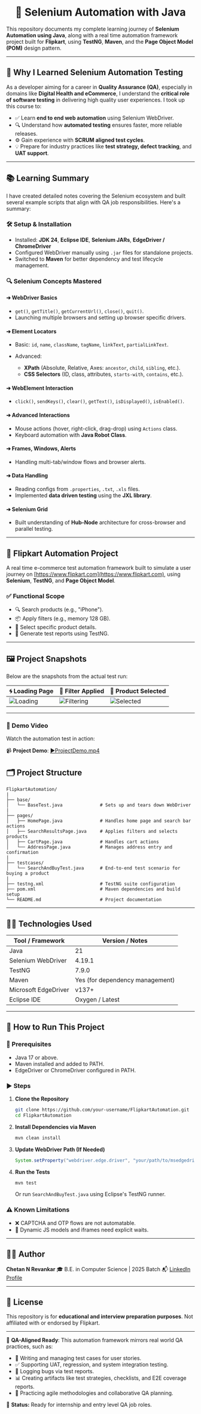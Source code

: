 <h1 align="center">🧠 Selenium Automation with Java</h1>

This repository documents my complete learning journey of **Selenium Automation using Java**, along with a real time automation framework project built for **Flipkart**, using **TestNG**, **Maven**, and the **Page Object Model (POM)** design pattern.

---

## 🌟 Why I Learned Selenium Automation Testing

As a developer aiming for a career in **Quality Assurance (QA)**, especially in domains like **Digital Health and eCommerce**, I understand the **critical role of software testing** in delivering high quality user experiences. I took up this course to:

* ✅ Learn **end to end web automation** using Selenium WebDriver.
* 🔍 Understand how **automated testing** ensures faster, more reliable releases.
* ⚙️ Gain experience with **SCRUM aligned test cycles**.
* 💡 Prepare for industry practices like **test strategy, defect tracking**, and **UAT support**.

---

## 📚 Learning Summary

I have created detailed notes covering the Selenium ecosystem and built several example scripts that align with QA job responsibilities. Here's a summary:

### 🛠️ Setup & Installation

* Installed: **JDK 24**, **Eclipse IDE**, **Selenium JARs**, **EdgeDriver / ChromeDriver**
* Configured WebDriver manually using `.jar` files for standalone projects.
* Switched to **Maven** for better dependency and test lifecycle management.

### 🔍 Selenium Concepts Mastered

#### ➔ WebDriver Basics

* `get()`, `getTitle()`, `getCurrentUrl()`, `close()`, `quit()`.
* Launching multiple browsers and setting up browser specific drivers.

#### ➔ Element Locators

* Basic: `id`, `name`, `className`, `tagName`, `linkText`, `partialLinkText`.
* Advanced:

  * **XPath** (Absolute, Relative, Axes: `ancestor`, `child`, `sibling`, etc.).
  * **CSS Selectors** (ID, class, attributes, `starts-with`, `contains`, etc.).

#### ➔ WebElement Interaction

* `click()`, `sendKeys()`, `clear()`, `getText()`, `isDisplayed()`, `isEnabled()`.

#### ➔ Advanced Interactions

* Mouse actions (hover, right-click, drag-drop) using `Actions` class.
* Keyboard automation with **Java Robot Class**.

#### ➔ Frames, Windows, Alerts

* Handling multi-tab/window flows and browser alerts.

#### ➔ Data Handling

* Reading configs from `.properties`, `.txt`, `.xls` files.
* Implemented **data driven testing** using the **JXL library**.

#### ➔ Selenium Grid

* Built understanding of **Hub-Node** architecture for cross-browser and parallel testing.

---

## 🛒 Flipkart Automation Project

A real time e-commerce test automation framework built to simulate a user journey on [https://www.flipkart.com](https://www.flipkart.com), using **Selenium**, **TestNG**, and **Page Object Model**.

### ✅ Functional Scope

* 🔍 Search products (e.g., "iPhone").
* 📦 Apply filters (e.g., memory 128 GB).
* 📱 Select specific product details.
* 📄 Generate test reports using TestNG.

---

## 🖼️ Project Snapshots

Below are the snapshots from the actual test run:

| 🌀 Loading Page | 🧲 Filter Applied | 📱 Product Selected |
|----------------|------------------|----------------------|
| ![Loading](./Loading.png) | ![Filtering](./Filtering.png) | ![Selected](./Selected.png) |

---

### 🎥 Demo Video

Watch the automation test in action:

📹 **Project Demo**: [▶ProjectDemo.mp4](./ProjectDemo.mp4)


## 🗂️ Project Structure

```
FlipkartAutomation/
|
├── base/
│   └── BaseTest.java              # Sets up and tears down WebDriver
|
├── pages/
│   ├── HomePage.java              # Handles home page and search bar actions
│   ├── SearchResultsPage.java     # Applies filters and selects products
│   ├── CartPage.java              # Handles cart actions
│   └── AddressPage.java           # Manages address entry and confirmation
|
├── testcases/
│   └── SearchAndBuyTest.java      # End-to-end test scenario for buying a product
|
├── testng.xml                     # TestNG suite configuration
├── pom.xml                        # Maven dependencies and build setup
└── README.md                      # Project documentation

```

---

## 🧑‍💻 Technologies Used

| Tool / Framework     | Version / Notes                 |
| -------------------- | ------------------------------- |
| Java                 | 21                              |
| Selenium WebDriver   | 4.19.1                          |
| TestNG               | 7.9.0                           |
| Maven                | Yes (for dependency management) |
| Microsoft EdgeDriver | v137+                           |
| Eclipse IDE          | Oxygen / Latest                 |

---

## 🚀 How to Run This Project

### 🔧 Prerequisites

* Java 17 or above.
* Maven installed and added to PATH.
* EdgeDriver or ChromeDriver configured in PATH.

### ▶️ Steps

1. **Clone the Repository**

   ```bash
   git clone https://github.com/your-username/FlipkartAutomation.git
   cd FlipkartAutomation
   ```

2. **Install Dependencies via Maven**

   ```bash
   mvn clean install
   ```

3. **Update WebDriver Path (If Needed)**

   ```java
   System.setProperty("webdriver.edge.driver", "your/path/to/msedgedriver.exe");
   ```

4. **Run the Tests**

   ```bash
   mvn test
   ```

   Or run `SearchAndBuyTest.java` using Eclipse's TestNG runner.

### ⚠️ Known Limitations

* ❌ CAPTCHA and OTP flows are not automatable.
* 🚧 Dynamic JS models and iframes need explicit waits.

---

## 👨‍💼 Author

**Chetan N Revankar**
🎓 B.E. in Computer Science | 2025 Batch
📬 [LinkedIn Profile](https://www.linkedin.com/in/chetannrevankar)

---

## 📄 License

This repository is for **educational and interview preparation purposes**.
Not affiliated with or endorsed by Flipkart.

---

🧺 **QA-Aligned Ready**: This automation framework mirrors real world QA practices, such as:

* 📜 Writing and managing test cases for user stories.
* ✅ Supporting UAT, regression, and system integration testing.
* 🐞 Logging bugs via test reports.
* 📊 Creating artifacts like test strategies, checklists, and E2E coverage reports.
* 🧩 Practicing agile methodologies and collaborative QA planning.

📀 **Status:** Ready for internship and entry level QA job roles.
